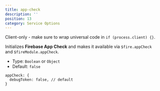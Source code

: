 ```yaml
---
title: app-check
description: ''
position: 13
category: Service Options
---
```


<alert>
Client-only - make sure to wrap universal code in <code>if (process.client) {}</code>.
</alert>

Initializes **Firebase App Check** and makes it available via `$fire.appCheck` and `$fireModule.appCheck`.

- Type: `Boolean` or `Object`
- Default: `false`

```js[nuxt.config.js]
appCheck: {
  debugToken: false, // default
}
```